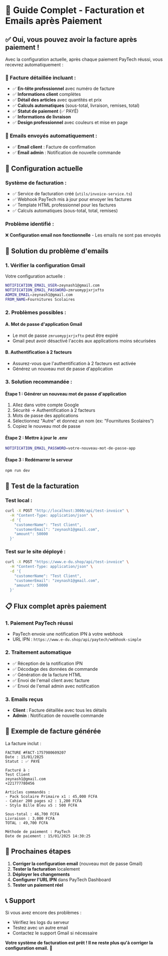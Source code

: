 # 📧 Guide Complet - Facturation et Emails après Paiement

## ✅ **Oui, vous pouvez avoir la facture après paiement !**

Avec la configuration actuelle, après chaque paiement PayTech réussi, vous recevrez automatiquement :

### 🧾 **Facture détaillée incluant :**

- ✅ **En-tête professionnel** avec numéro de facture
- ✅ **Informations client** complètes
- ✅ **Détail des articles** avec quantités et prix
- ✅ **Calculs automatiques** (sous-total, livraison, remises, total)
- ✅ **Statut de paiement** (✅ PAYÉ)
- ✅ **Informations de livraison**
- ✅ **Design professionnel** avec couleurs et mise en page

### 📧 **Emails envoyés automatiquement :**

- ✅ **Email client** : Facture de confirmation
- ✅ **Email admin** : Notification de nouvelle commande

## 🔧 **Configuration actuelle**

### **Système de facturation :**

- ✅ Service de facturation créé (`utils/invoice-service.ts`)
- ✅ Webhook PayTech mis à jour pour envoyer les factures
- ✅ Template HTML professionnel pour les factures
- ✅ Calculs automatiques (sous-total, total, remises)

### **Problème identifié :**

❌ **Configuration email non fonctionnelle** - Les emails ne sont pas envoyés

## 🚨 **Solution du problème d'emails**

### **1. Vérifier la configuration Gmail**

Votre configuration actuelle :

```bash
NOTIFICATION_EMAIL_USER=zeynash1@gmail.com
NOTIFICATION_EMAIL_PASSWORD=zmruomypjxrjxfto
ADMIN_EMAIL=zeynash1@gmail.com
FROM_NAME=Fournitures Scolaires
```

### **2. Problèmes possibles :**

#### **A. Mot de passe d'application Gmail**

- Le mot de passe `zmruomypjxrjxfto` peut être expiré
- Gmail peut avoir désactivé l'accès aux applications moins sécurisées

#### **B. Authentification à 2 facteurs**

- Assurez-vous que l'authentification à 2 facteurs est activée
- Générez un nouveau mot de passe d'application

### **3. Solution recommandée :**

#### **Étape 1 : Générer un nouveau mot de passe d'application**

1. Allez dans votre compte Google
2. Sécurité → Authentification à 2 facteurs
3. Mots de passe des applications
4. Sélectionnez "Autre" et donnez un nom (ex: "Fournitures Scolaires")
5. Copiez le nouveau mot de passe

#### **Étape 2 : Mettre à jour le .env**

```bash
NOTIFICATION_EMAIL_PASSWORD=votre-nouveau-mot-de-passe-app
```

#### **Étape 3 : Redémarrer le serveur**

```bash
npm run dev
```

## 🧪 **Test de la facturation**

### **Test local :**

```bash
curl -X POST "http://localhost:3000/api/test-invoice" \
  -H "Content-Type: application/json" \
  -d '{
    "customerName": "Test Client",
    "customerEmail": "zeynash1@gmail.com",
    "amount": 50000
  }'
```

### **Test sur le site déployé :**

```bash
curl -X POST "https://www.e-du.shop/api/test-invoice" \
  -H "Content-Type: application/json" \
  -d '{
    "customerName": "Test Client",
    "customerEmail": "zeynash1@gmail.com",
    "amount": 50000
  }'
```

## 📋 **Flux complet après paiement**

### **1. Paiement PayTech réussi**

- PayTech envoie une notification IPN à votre webhook
- URL IPN : `https://www.e-du.shop/api/paytech/webhook-simple`

### **2. Traitement automatique**

- ✅ Réception de la notification IPN
- ✅ Décodage des données de commande
- ✅ Génération de la facture HTML
- ✅ Envoi de l'email client avec facture
- ✅ Envoi de l'email admin avec notification

### **3. Emails reçus**

- **Client** : Facture détaillée avec tous les détails
- **Admin** : Notification de nouvelle commande

## 🎯 **Exemple de facture générée**

La facture inclut :

```
FACTURE #FACT-1757980609207
Date : 15/01/2025
Statut : ✅ PAYÉ

Facturé à :
Test Client
zeynash1@gmail.com
+221777780456

Articles commandés :
- Pack Scolaire Primaire x1 : 45,000 FCFA
- Cahier 200 pages x2 : 1,200 FCFA
- Stylo Bille Bleu x5 : 500 FCFA

Sous-total : 46,700 FCFA
Livraison : 3,000 FCFA
TOTAL : 49,700 FCFA

Méthode de paiement : PayTech
Date de paiement : 15/01/2025 14:30:25
```

## 🚀 **Prochaines étapes**

1. **Corriger la configuration email** (nouveau mot de passe Gmail)
2. **Tester la facturation** localement
3. **Déployer les changements**
4. **Configurer l'URL IPN** dans PayTech Dashboard
5. **Tester un paiement réel**

## 📞 **Support**

Si vous avez encore des problèmes :

- Vérifiez les logs du serveur
- Testez avec un autre email
- Contactez le support Gmail si nécessaire

**Votre système de facturation est prêt ! Il ne reste plus qu'à corriger la configuration email.** 🎉

